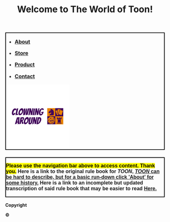 <html>
<head>
<meta charset="utf-8">
<title>FinalWebsiteToon</title>
<link href="main.css" type="text/css" rel="stylesheet">
<link rel="stylesheet" href="main.css">
<link href="main.css" rel="stylesheet" type="text/css"> 
<link rel="stylesheet" href="https://use.typekit.net/vti3yab.css">
<link rel="stylesheet" href="https://use.typekit.net/vti3yab.css">
<link rel="stylesheet" href="https://use.typekit.net/vti3yab.css">
<meta name="viewport" content="width=device-width, initial-scale=1">
<title>FinalWebsiteToon</title>
</head>

<body>
<div id="wrapper">
<header><h1>Welcome to The World of Toon!</h1></header>
<h3 style="border:2px solid black;"> 
<nav>
	<ul>
	<li><a href="About.html">About</a></li>
	</ul>
  </nav>
<nav>
	<ul>
	<li><a href="Store.html">Store</a></li>
	</ul>
  </nav>
<nav>
	<ul>
	<li><a href="Product.html">Product</a></li>
	</ul>
  </nav>
<nav>
	<ul>
	<li><a href="Contact.html">Contact</a></li>
	</ul>
  </nav>

<img src="clowningaround1.png" alt="Clowning Around Logo" width="" height="">
</h3>
</div>
<h3 style="border:2px solid black;"> 
<p style="font-family:ccmeanwhile,sans-serif;font-size:16px;font-style:normal"><mark>Please use the navigation bar above to access content. Thank you.</mark>
Here is a link to the original rule book for <i>TOON</i>, <a href="https://i.4pcdn.org/tg/1367587333244.pdf"><i>TOON</i> can be hard to describe, but for a basic run-down click 'About' for some history.</a> Here is a link to an incomplete but updated transcription of said rule book that may be easier to read <a href="TOON RULES.pdf">Here.</a></p>
	</h3>
<div id="wrapper1">
<footer><strong>Copyright<p>&copy;</p></strong></footer>	
</div>

</body>
</html>
